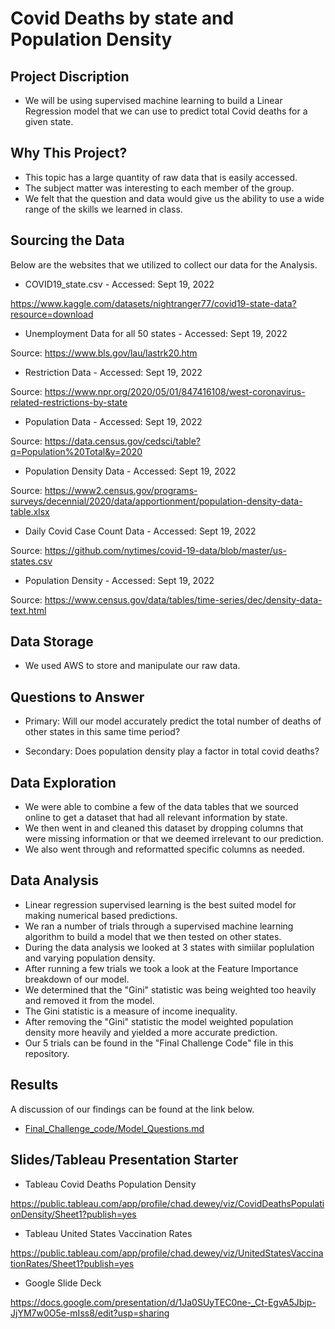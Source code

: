 # Covid Deaths by state and Population Density

## Project Discription
- We will be using supervised machine learning to build a Linear Regression model that we can use to predict total 
Covid deaths for a given state.

## Why This Project?
- This topic has a large quantity of raw data that is easily accessed.
- The subject matter was interesting to each member of the group.
- We felt that the question and data would give us the ability to use a wide range of the skills we learned in class.

## Sourcing the Data
Below are the websites that we utilized to collect our data for the Analysis.

- COVID19_state.csv - Accessed: Sept 19, 2022

 https://www.kaggle.com/datasets/nightranger77/covid19-state-data?resource=download
 

- Unemployment Data for all 50 states - Accessed: Sept 19, 2022

Source: https://www.bls.gov/lau/lastrk20.htm


- Restriction Data - Accessed: Sept 19, 2022

Source: https://www.npr.org/2020/05/01/847416108/west-coronavirus-related-restrictions-by-state


- Population Data - Accessed: Sept 19, 2022

Source: https://data.census.gov/cedsci/table?q=Population%20Total&y=2020


- Population Density Data - Accessed: Sept 19, 2022

Source: https://www2.census.gov/programs-surveys/decennial/2020/data/apportionment/population-density-data-table.xlsx


- Daily Covid Case Count Data - Accessed: Sept 19, 2022

Source: https://github.com/nytimes/covid-19-data/blob/master/us-states.csv


- Population Density - Accessed: Sept 19, 2022

Source: https://www.census.gov/data/tables/time-series/dec/density-data-text.html


## Data Storage
- We used AWS to store and manipulate our raw data.

## Questions to Answer

- Primary: Will our model accurately predict the total number of deaths of other states in this same time period?

- Secondary: Does population density play a factor in total covid deaths?

## Data Exploration
- We were able to combine a few of the data tables that we sourced online to get a dataset that had all relevant information by state.
- We then went in and cleaned this dataset by dropping columns that were missing information or that we deemed irrelevant to our prediction.
- We also went through and reformatted specific columns as needed.

## Data Analysis
- Linear regression supervised learning is the best suited model for making numerical based predictions.
- We ran a number of trials through a supervised machine learning algorithm to build a model that we then tested on other states.
- During the data analysis we looked at 3 states with simiilar poplulation and varying population density.
- After running a few trials we took a look at the Feature Importance breakdown of our model.
- We determined that the "Gini" statistic was being weighted too heavily and removed it from the model.
- The Gini statistic is a measure of income inequality.
- After removing the "Gini" statistic the model weighted population density more heavily and yielded a more accurate prediction.
- Our 5 trials can be found in the "Final Challenge Code" file in this repository.

## Results

 A discussion of our findings can be found at the link below.

- [Final_Challenge_code/Model_Questions.md](https://github.com/Sdcantwell3/Covid_deaths_pop_density/blob/899174348303250e541002643f6188b50ccae69b/Final_Challenge_code/Model_Questions.md)

## Slides/Tableau Presentation Starter

- Tableau Covid Deaths Population Density

https://public.tableau.com/app/profile/chad.dewey/viz/CovidDeathsPopulationDensity/Sheet1?publish=yes 

- Tableau United States Vaccination Rates

https://public.tableau.com/app/profile/chad.dewey/viz/UnitedStatesVaccinationRates/Sheet1?publish=yes 

- Google Slide Deck

https://docs.google.com/presentation/d/1Ja0SUyTEC0ne-_Ct-EgvA5Jbjp-JjYM7w0O5e-mIss8/edit?usp=sharing


